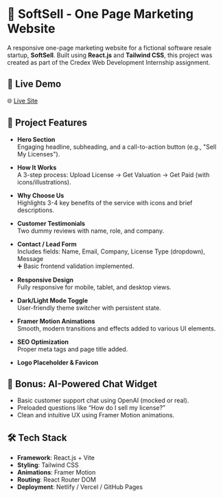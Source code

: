 # 🚀 SoftSell - One Page Marketing Website

A responsive one-page marketing website for a fictional software resale startup, **SoftSell**. Built using **React.js** and **Tailwind CSS**, this project was created as part of the Credex Web Development Internship assignment.

## 📌 Live Demo

🌐 [Live Site](https://react-assignment-h2zs.vercel.app/)

## 📂 Project Features

- **Hero Section**  
  Engaging headline, subheading, and a call-to-action button (e.g., "Sell My Licenses").

- **How It Works**  
  A 3-step process: Upload License → Get Valuation → Get Paid (with icons/illustrations).

- **Why Choose Us**  
  Highlights 3-4 key benefits of the service with icons and brief descriptions.

- **Customer Testimonials**  
  Two dummy reviews with name, role, and company.

- **Contact / Lead Form**  
  Includes fields: Name, Email, Company, License Type (dropdown), Message  
  ➕ Basic frontend validation implemented.

- **Responsive Design**  
  Fully responsive for mobile, tablet, and desktop views.

- **Dark/Light Mode Toggle**  
  User-friendly theme switcher with persistent state.

- **Framer Motion Animations**  
  Smooth, modern transitions and effects added to various UI elements.

- **SEO Optimization**  
  Proper meta tags and page title added.

- **Logo Placeholder & Favicon**

## 💬 Bonus: AI-Powered Chat Widget

- Basic customer support chat using OpenAI (mocked or real).
- Preloaded questions like “How do I sell my license?”
- Clean and intuitive UX using Framer Motion animations.

## 🛠️ Tech Stack

- **Framework**: React.js + Vite
- **Styling**: Tailwind CSS
- **Animations**: Framer Motion
- **Routing**: React Router DOM
- **Deployment**: Netlify / Vercel / GitHub Pages
